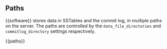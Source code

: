 
## Paths

{{software}} stores data in SSTables and the commit log, in multiple paths on the server. The paths are controlled by the `data_file_directories` and `commitlog_directory` settings respectively.

{{paths}}




